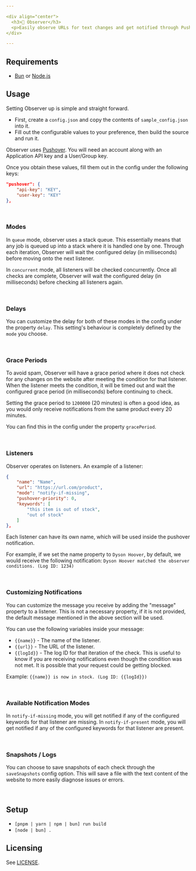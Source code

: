 ```yaml
---

<div align="center">
  <h3>🤖 Observer</h3>
  <p>Easily observe URLs for text changes and get notified through Pushover.</p>
</div>

---
```


## Requirements
- [Bun](https://bun.sh/) or [Node.js](https://nodejs.org/en)

## Usage

Setting Observer up is simple and straight forward.
- First, create a `config.json` and copy the contents of `sample_config.json` into it.
- Fill out the configurable values to your preference, then build the source and run it.

Observer uses [Pushover](https://pushover.net/). You will need an account along with an Application API key and a User/Group key.

Once you obtain these values, fill them out in the config under the following keys:
```json
"pushover": {
	"api-key": "KEY",
	"user-key": "KEY"
},
```

<br>

### Modes
In `queue` mode, observer uses a stack queue. This essentially means that any job is queued up into a stack where it is handled one by one. Through each iteration, Observer will wait the configured delay (in milliseconds) before moving onto the next listener.

In `concurrent` mode, all listeners will be checked concurrently. Once all checks are complete, Observer will wait the configured delay (in milliseconds) before checking all listeners again.

<br>

### Delays

You can customize the delay for both of these modes in the config under the property `delay`. This setting's behaviour is completely defined by the `mode` you choose.

<br>

### Grace Periods
To avoid spam, Observer will have a grace period where it does not check for any changes on the website after meeting the condition for that listener. When the listener meets the condition, it will be timed out and wait the configured grace period (in milliseconds) before continuing to check.

Setting the grace period to `1200000` (20 minutes) is often a good idea, as you would only receive notifications from the same product every 20 minutes.

You can find this in the config under the property `gracePeriod`.

<br>

### Listeners
Observer operates on listeners. An example of a listener:
```json
{
	"name": "Name",
	"url": "https://url.com/product",
	"mode": "notify-if-missing",
	"pushover-priority": 0,
	"keywords": [
		"this item is out of stock",
		"out of stock"
	]
},
```

Each listener can have its own name, which will be used inside the pushover notification.

For example, if we set the name property to `Dyson Hoover`, by default, we would receive the following notification: `Dyson Hoover matched the observer conditions. (Log ID: 1234)`

<br>

### Customizing Notifications
You can customize the message you receive by adding the "message" property to a listener. This is not a necessary property, if it is not provided, the default message mentioned in the above section will be used.

You can use the following variables inside your message:

- `{{name}}` - The name of the listener.
- `{{url}}` - The URL of the listener.
- `{{logId}}` - The log ID for that iteration of the check. This is useful to know if you are receiving notifications even though the condition was not met. It is possible that your request could be getting blocked.

Example: `{{name}} is now in stock. (Log ID: {{logId}})`

<br>

### Available Notification Modes
In `notify-if-missing` mode, you will get notified if any of the configured keywords for that listener are missing.
In `notify-if-present` mode, you will get notified if any of the configured keywords for that listener are present.

<br>

### Snapshots / Logs

You can choose to save snapshots of each check through the `saveSnapshots` config option.
This will save a file with the text content of the website to more easily diagnose issues or errors.

<br>

## Setup
- `[pnpm | yarn | npm | bun] run build`
- `[node | bun] .`

## Licensing
See [LICENSE](/LICENSE).
